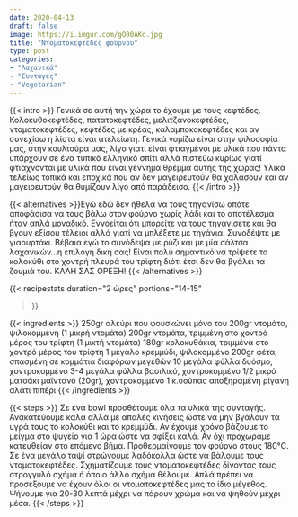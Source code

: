 ```yaml
---
date: 2020-04-13
draft: false
image: https://i.imgur.com/gO00AKd.jpg
title: "Ντοματοκεφτέδες φούρνου"
type: post
categories:
- "Λαχανικά"
- "Συνταγές"
- "Vegetarian"
---
```


{{< intro >}}
Γενικά σε αυτή την χώρα το έχουμε με τους κεφτέδες. Κολοκυθοκεφτέδες, πατατοκεφτέδες, μελιτζανοκεφτέδες, ντοματοκεφτέδες, κεφτέδες με κρέας, καλαμποκοκεφτέδες και αν συνεχίσω η λίστα είναι ατελείωτη. Γενικά νομίζω είναι στην φιλοσοφία μας, στην κουλτούρα μας, λίγο γιατί είναι φτιαγμένοι με υλικά που πάντα υπάρχουν σε ένα τυπικό ελληνικό σπίτι αλλά πιστεύω κυρίως γιατί φτιάχνονται με υλικά που είναι γέννημα θρέμμα αυτής της χώρας! Υλικά τελείως τοπικά και εποχικά που αν δεν μαγειρευτούν θα χαλάσουν και αν μαγειρευτούν θα θυμίζουν λίγο από παράδεισο.
{{< /intro >}}

{{< alternatives >}}Εγώ εδώ δεν ήθελα να τους τηγανίσω οπότε αποφάσισα να τους βάλω στον φούρνο χωρίς λάδι και το αποτέλεσμα ήταν απλά μοναδικό. Εννοείται ότι μπορείτε να τους τηγανίσετε και θα βγουν εξίσου τέλειοι αλλά γιατί να μπλέξετε με τηγάνια. Συνοδέψτε με γιαουρτάκι. Βέβαια εγώ το συνόδεψα με ρύζι και με μία σάλτσα λαχανικών…η επιλογή δική σας! Είναι πολύ σημαντικό να τρίψετε το κολοκύθι στο χοντρή πλευρά του τρίφτη διότι έτσι δεν θα βγάλει τα ζουμιά του. ΚΑΛΗ ΣΑΣ ΟΡΕΞΗ!
{{< /alternatives >}}

{{< recipestats 
    duration="2 ώρες"
    portions="14-15"
>}}

{{< ingredients >}} 
250gr αλεύρι που φουσκώνει μόνο του
200gr ντομάτα, ψιλοκομμένη (1 μικρή ντομάτα)
200gr ντομάτα, τριμμένη στο χοντρό μέρος του τρίφτη (1 μικτή ντομάτα)
180gr κολοκυθάκια, τριμμένα στο χοντρό μέρος του τρίφτη
1 μεγάλο κρεμμύδι, ψιλοκομμένο
200gr φέτα, σπασμένη σε κομμάτια διαφόρων μεγεθών
10 μεγάλα φύλλα δυόσμο, χοντροκομμένο
3-4 μεγάλα φύλλα βασιλικό, χοντροκομμένο
1/2 μικρό ματσάκι μαϊντανό (20gr), χοντροκομμένο
1 κ.σoύπας αποξηραμένη ρίγανη
αλάτι
πιπέρι
{{< /ingredients >}}

{{< steps >}}
Σε ένα bowl προσθέτουμε όλα τα υλικά της συνταγής. Ανακατεύουμε καλά αλλά με απαλές κινήσεις ώστε να μην βγάλουν τα υγρά τους το κολοκύθι και το κρεμμύδι.
Αν έχουμε χρόνο βάζουμε το μείγμα στο ψυγείο για 1 ώρα ώστε να σφίξει καλά. Αν όχι προχωράμε κατευθείαν στο επόμενο βήμα.
Προθερμαίνουμε τον φούρνο στους 180°C.
Σε ένα μεγάλο ταψί στρώνουμε λαδόκολλα ώστε να βάλουμε τους ντοματοκεφτέδες.
Σχηματίζουμε τους ντοματοκεφτέδες δίνοντας τους στρογγυλό σχήμα ή όποιο άλλο σχήμα θέλουμε. Απλά πρέπει να προσέξουμε να έχουν όλοι οι ντοματοκεφτέδες μας το ίδιο μέγεθος.
Ψήνουμε για 20-30 λεπτά μέχρι να πάρουν χρώμα και να ψηθούν μέχρι μέσα.
{{< /steps >}}